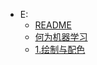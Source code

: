 
- E:
  - [README](E:\person_book\docs\README.md)
  - [何为机器学习](E:\person_book\docs\序章\何为机器学习.md)
  - [1.绘制与配色](E:\person_book\docs\绘图笔记\1.绘制与配色.md)
